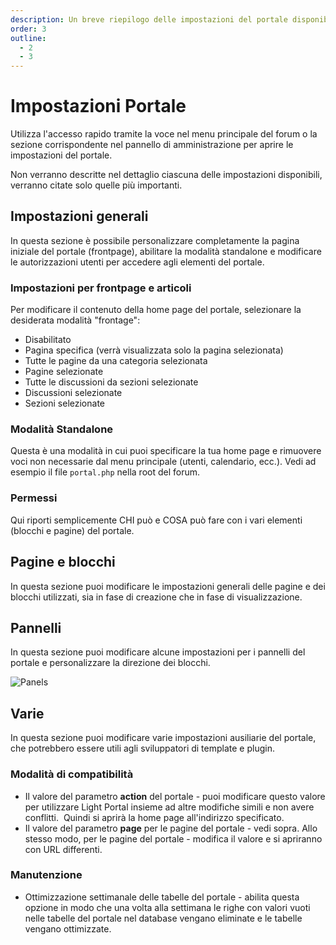 ```yaml
---
description: Un breve riepilogo delle impostazioni del portale disponibili
order: 3
outline:
  - 2
  - 3
---
```


# Impostazioni Portale

Utilizza l'accesso rapido tramite la voce nel menu principale del forum o la sezione corrispondente nel pannello di amministrazione per aprire le impostazioni del portale.

Non verranno descritte nel dettaglio ciascuna delle impostazioni disponibili, verranno citate solo quelle più importanti.

## Impostazioni generali

In questa sezione è possibile personalizzare completamente la pagina iniziale del portale (frontpage), abilitare la modalità standalone e modificare le autorizzazioni utenti per accedere agli elementi del portale.

### Impostazioni per frontpage e articoli

Per modificare il contenuto della home page del portale, selezionare la desiderata modalità "frontage":

- Disabilitato
- Pagina specifica (verrà visualizzata solo la pagina selezionata)
- Tutte le pagine da una categoria selezionata
- Pagine selezionate
- Tutte le discussioni da sezioni selezionate
- Discussioni selezionate
- Sezioni selezionate

### Modalità Standalone

Questa è una modalità in cui puoi specificare la tua home page e rimuovere voci non necessarie dal menu principale (utenti, calendario, ecc.). Vedi ad esempio il file `portal.php` nella root del forum.

### Permessi

Qui riporti semplicemente CHI può e COSA può fare con i vari elementi (blocchi e pagine) del portale.

## Pagine e blocchi

In questa sezione puoi modificare le impostazioni generali delle pagine e dei blocchi utilizzati, sia in fase di creazione che in fase di visualizzazione.

## Pannelli

In questa sezione puoi modificare alcune impostazioni per i pannelli del portale e personalizzare la direzione dei blocchi.

![Panels](panels.png)

## Varie

In questa sezione puoi modificare varie impostazioni ausiliarie del portale, che potrebbero essere utili agli sviluppatori di template e plugin.

### Modalità di compatibilità

- Il valore del parametro **action** del portale - ​puoi modificare questo valore per utilizzare Light Portal insieme ad altre modifiche simili e non avere conflitti. ​ Quindi si aprirà la home page all'indirizzo specificato.
- Il valore del parametro **page** per le pagine del portale - vedi sopra. Allo stesso modo, per le pagine del portale - modifica il valore e si apriranno con URL differenti.

### Manutenzione

- Ottimizzazione settimanale delle tabelle del portale - abilita questa opzione in modo che una volta alla settimana le righe con valori vuoti nelle tabelle del portale nel database vengano eliminate e le tabelle vengano ottimizzate.
